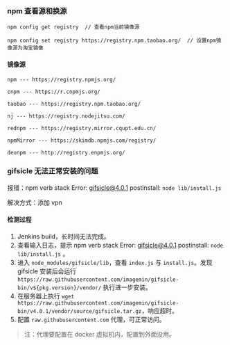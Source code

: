 ### npm 查看源和换源

```
npm config get registry  // 查看npm当前镜像源

npm config set registry https://registry.npm.taobao.org/  // 设置npm镜像源为淘宝镜像
```

#### 镜像源

```
npm --- https://registry.npmjs.org/

cnpm --- https://r.cnpmjs.org/

taobao --- https://registry.npm.taobao.org/

nj --- https://registry.nodejitsu.com/

rednpm --- https://registry.mirror.cqupt.edu.cn/

npmMirror --- https://skimdb.npmjs.com/registry/

deunpm --- http://registry.enpmjs.org/
```

### gifsicle 无法正常安装的问题

报错：npm verb stack Error: gifsicle@4.0.1 postinstall: `node lib/install.js`

解决方式：添加 vpn

#### 检测过程

1. Jenkins build，长时间无法完成。
2. 查看输入日志，提示 npm verb stack Error: gifsicle@4.0.1 postinstall: `node lib/install.js` 。
3. 进入 `node_modules/gifsicle/lib`，查看 `index.js` 与 `install.js`。发现 gifsicle 安装后会运行 `https://raw.githubusercontent.com/imagemin/gifsicle-bin/v${pkg.version}/vendor/` 执行进一步安装。
4. 在服务器上执行 `wget https://raw.githubusercontent.com/imagemin/gifsicle-bin/v4.0.1/vendor/source/gifsicle.tar.gz`，响应超时。
5. 配置 `raw.githubusercontent.com` 代理，可正常访问。

> 注：代理要配置在 docker 虚拟机内，配置到外面没用。
